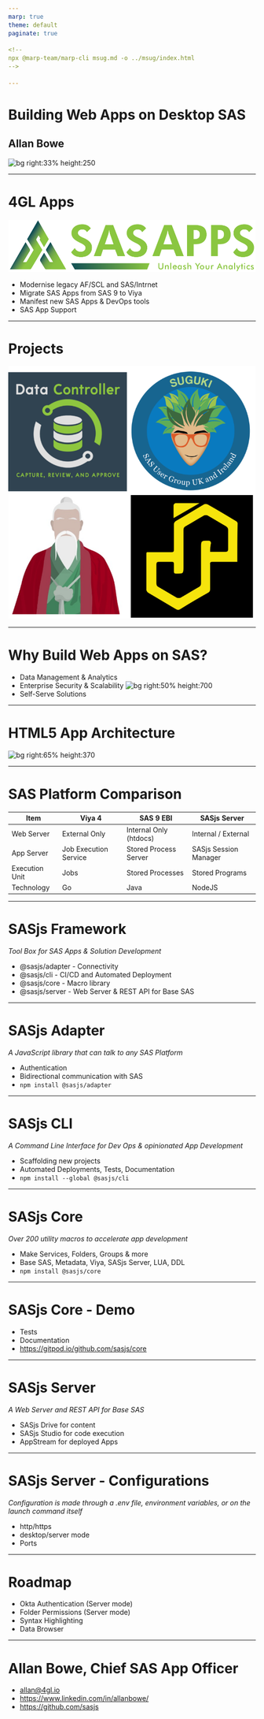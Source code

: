 ```yaml
---
marp: true
theme: default
paginate: true

<!--
npx @marp-team/marp-cli msug.md -o ../msug/index.html
-->

---
```

<!-- header: ![h:5em](../img/msug.png)-->

# Building Web Apps on Desktop SAS
## Allan Bowe

![bg right:33% height:250](https://datacontroller.io/wp-content/uploads/2020/10/abow.png)

---
# 4GL Apps

![bg right:40% height:80](../img/sas-apps.svg)

* Modernise legacy AF/SCL and SAS/Intrnet
* Migrate SAS Apps from SAS 9 to Viya
* Manifest new SAS Apps & DevOps tools
* SAS App Support

---

# Projects

![bg right:55% height:670](../diagrams/contributions.svg)

---
# Why Build Web Apps on SAS?

- Data Management & Analytics
- Enterprise Security & Scalability
![bg right:50% height:700](https://algorithmia.com/blog/wp-content/uploads/2019/10/Jira_workflow_animation.gif)
- Self-Serve Solutions


---


# HTML5 App Architecture

![bg right:65% height:370 ](https://sasjs.io/img/architecture.png)

---


# SAS Platform Comparison

|Item|Viya 4 | SAS 9 EBI | SASjs Server|
|---|---|---|---|
|Web Server|External Only| Internal Only (htdocs)| Internal / External|
|App Server|Job Execution Service|Stored Process Server|SASjs Session Manager|
|Execution Unit|Jobs|Stored Processes|Stored Programs|
|Technology|Go|Java|NodeJS|

---
# SASjs Framework

_Tool Box for SAS Apps & Solution Development_

- @sasjs/adapter - Connectivity
- @sasjs/cli - CI/CD and Automated Deployment
- @sasjs/core - Macro library
- @sasjs/server - Web Server & REST API for Base SAS

<!-- TRANSCRIPT
SASjs lets you build on one platform and deploy to 3
-->

---
# SASjs Adapter
_A JavaScript library that can talk to any SAS Platform_

- Authentication
- Bidirectional communication with SAS
- `npm install @sasjs/adapter`

<!-- TRANSCRIPT
The adapter handles SAS Logon authentication and all the back and forth between the frontend app and the backend SAS server.  It can be installed locally in an NPM project, or directly in any web app with a script tag.
-->

---
# SASjs CLI

_A Command Line Interface for Dev Ops & opinionated App Development_

- Scaffolding new projects
- Automated Deployments, Tests, Documentation
- `npm install --global @sasjs/cli`
---
# SASjs Core

_Over 200 utility macros to accelerate app development_
- Make Services, Folders, Groups & more
- Base SAS, Metadata, Viya, SASjs Server, LUA, DDL
- `npm install @sasjs/core`

---
# SASjs Core - Demo

 - Tests
 - Documentation
 - https://gitpod.io/github.com/sasjs/core




---
# SASjs Server

_A Web Server and REST API for Base SAS_
- SASjs Drive for content
- SASjs Studio for code execution
- AppStream for deployed Apps

---
# SASjs Server - Configurations
_Configuration is made through a .env file, environment variables, or on the launch command itself_
- http/https
- desktop/server mode
- Ports

---
# Roadmap

- Okta Authentication (Server mode)
- Folder Permissions (Server mode)
- Syntax Highlighting
- Data Browser

---
<!-- header: ![h:6em](https://sasjs.io/img/js-logo700x389.png)-->

# Allan Bowe, Chief SAS App Officer

- allan@4gl.io
- https://www.linkedin.com/in/allanbowe/
- https://github.com/sasjs

